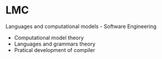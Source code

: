 # LMC
Languages and computational models - Software Engineering

- Computational model theory
- Languages and grammars theory
- Pratical development of compiler

